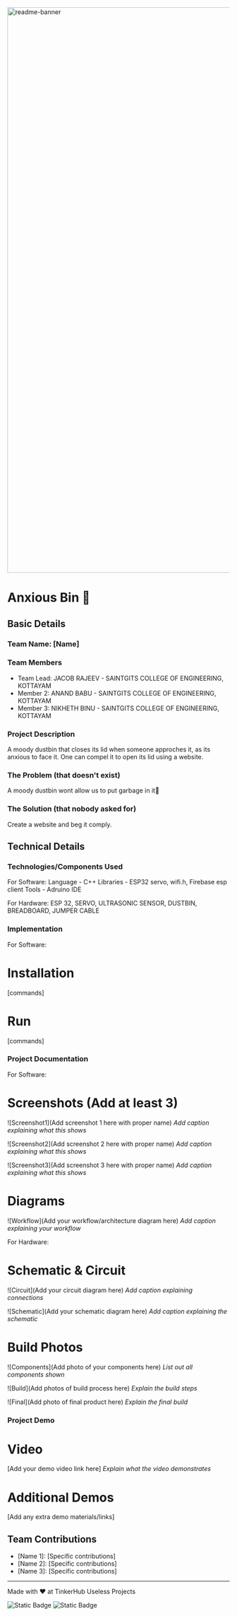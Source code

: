 <img width="1280" alt="readme-banner" src="https://github.com/user-attachments/assets/35332e92-44cb-425b-9dff-27bcf1023c6c">

# Anxious Bin 🎯


## Basic Details
### Team Name: [Name]


### Team Members
- Team Lead: JACOB RAJEEV - SAINTGITS COLLEGE OF ENGINEERING, KOTTAYAM
- Member 2: ANAND BABU - SAINTGITS COLLEGE OF ENGINEERING, KOTTAYAM
- Member 3: NIKHETH BINU - SAINTGITS COLLEGE OF ENGINEERING, KOTTAYAM

### Project Description
A moody dustbin that closes its lid when someone approches it, as its anxious to face it. One can compel it to open its lid using a website.

### The Problem (that doesn't exist)
A moody dustbin wont allow us to put garbage in it🥺

### The Solution (that nobody asked for)
Create a website and beg it comply.

## Technical Details
### Technologies/Components Used
For Software:
   Language  - C++
   Libraries - ESP32 servo, wifi.h, Firebase esp client
   Tools     - Adruino IDE

For Hardware:
ESP 32,
SERVO,
ULTRASONIC SENSOR,
DUSTBIN,
BREADBOARD,
JUMPER CABLE

### Implementation
For Software:
# Installation
[commands]

# Run
[commands]

### Project Documentation
For Software:

# Screenshots (Add at least 3)
![Screenshot1](Add screenshot 1 here with proper name)
*Add caption explaining what this shows*

![Screenshot2](Add screenshot 2 here with proper name)
*Add caption explaining what this shows*

![Screenshot3](Add screenshot 3 here with proper name)
*Add caption explaining what this shows*

# Diagrams
![Workflow](Add your workflow/architecture diagram here)
*Add caption explaining your workflow*

For Hardware:

# Schematic & Circuit
![Circuit](Add your circuit diagram here)
*Add caption explaining connections*

![Schematic](Add your schematic diagram here)
*Add caption explaining the schematic*

# Build Photos
![Components](Add photo of your components here)
*List out all components shown*

![Build](Add photos of build process here)
*Explain the build steps*

![Final](Add photo of final product here)
*Explain the final build*

### Project Demo
# Video
[Add your demo video link here]
*Explain what the video demonstrates*

# Additional Demos
[Add any extra demo materials/links]

## Team Contributions
- [Name 1]: [Specific contributions]
- [Name 2]: [Specific contributions]
- [Name 3]: [Specific contributions]

---
Made with ❤️ at TinkerHub Useless Projects 

![Static Badge](https://img.shields.io/badge/TinkerHub-24?color=%23000000&link=https%3A%2F%2Fwww.tinkerhub.org%2F)
![Static Badge](https://img.shields.io/badge/UselessProject--24-24?link=https%3A%2F%2Fwww.tinkerhub.org%2Fevents%2FQ2Q1TQKX6Q%2FUseless%2520Projects)



